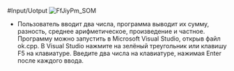 #Input/Uotput 
![FfJiyPm_SOM](https://user-images.githubusercontent.com/40490397/132956882-036cbf38-4027-477d-9fb6-72f7c8e832aa.jpg) 
+ Пользователь вводит два числа, программа выводит их сумму, разность, среднее арифметическое, произведение и частное. Программу можно запустить в Microsoft Visual Studio, открыв файл ok.cpp. В Visual Studio нажмите на зелёный треугольник или клавишу F5 на клавиатуре. Введите два числа на клавиатуре, нажимая Enter после каждого ввода.
